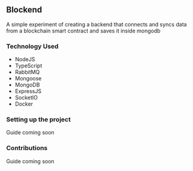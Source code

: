 ## Blockend
A simple experiment of creating a backend that connects and syncs data from a blockchain smart contract and saves it inside mongodb

### Technology Used
- NodeJS
- TypeScript
- RabbitMQ
- Mongoose
- MongoDB
- ExpressJS
- SocketIO
- Docker

### Setting up the project
Guide coming soon

### Contributions
Guide coming soon